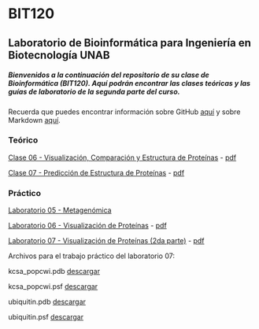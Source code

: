 # BIT120
## Laboratorio de Bioinformática para Ingeniería en Biotecnología UNAB

##### Bienvenidos a la continuación del repositorio de su clase de Bioinformática (BIT120). Aquí podrán encontrar las clases teóricas y las guías de laboratorio de la segunda parte del curso.
Recuerda que puedes encontrar información sobre GitHub [aquí](http://conociendogithub.readthedocs.org/en/latest/data/dinamica-de-uso/) y sobre Markdown [aquí](https://github.com/adam-p/markdown-here/wiki/Markdown-Cheatsheet).

### Teórico

[Clase 06 - Visualización, Comparación y Estructura de Proteínas](https://github.com/Katterinne/BIT120/blob/master/Clase-06_VisualizacionProt.pdf) - [pdf](https://github.com/Katterinne/BIT120/raw/master/Clase-06_VisualizacionProt.pdf)

[Clase 07 - Predicción de Estructura de Proteínas](https://github.com/Katterinne/BIT120/blob/master/Clase-07_PrediccionProt.pdf) - [pdf](https://github.com/Katterinne/BIT120/raw/master/Clase-07_PrediccionProt.pdf)

### Práctico

[Laboratorio 05 - Metagenómica](https://github.com/Katterinne/BIT120/blob/master/lab_05_bioinf_biotec.md)

[Laboratorio 06 - Visualización de Proteínas](https://github.com/Katterinne/BIT120/blob/master/laboratorio6.pdf) - [pdf](https://github.com/Katterinne/BIT120/raw/master/laboratorio6.pdf)

[Laboratorio 07 - Visualización de Proteínas (2da parte)](https://github.com/Katterinne/BIT120/blob/master/laboratorio07.pdf) - [pdf](https://github.com/Katterinne/BIT120/raw/master/laboratorio07.pdf)

Archivos para el trabajo práctico del laboratorio 07:

kcsa_popcwi.pdb [descargar](https://dl.dropboxusercontent.com/u/73361402/kcsa_popcwi.pdb)

kcsa_popcwi.psf [descargar](https://dl.dropboxusercontent.com/u/73361402/kcsa_popcwi.psf)

ubiquitin.pdb [descargar](https://dl.dropboxusercontent.com/u/73361402/ubiquitin.pdb)

ubiquitin.psf [descargar](https://dl.dropboxusercontent.com/u/73361402/ubiquitin.psf)

